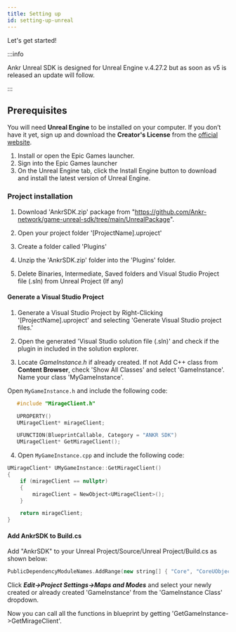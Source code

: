 ```yaml
---
title: Setting up
id: setting-up-unreal
---
```


Let's get started!

:::info

Ankr Unreal SDK is designed for Unreal Engine v.4.27.2 but as soon as v5 is released an update will follow. 

:::

## Prerequisites

You will need **Unreal Engine** to be installed on your computer. If you don’t have it yet, sign up and download the **Creator's License** from the [official website](https://www.unrealengine.com/en-US/download).

1. Install or open the Epic Games launcher.
2. Sign into the Epic Games launcher  
3. On the Unreal Engine tab, click the Install Engine button to download and install the latest version of Unreal Engine. 

### Project installation

1. Download 'AnkrSDK.zip' package from "https://github.com/Ankr-network/game-unreal-sdk/tree/main/UnrealPackage".

2. Open your project folder '[ProjectName].uproject'

3. Create a folder called 'Plugins'

3. Unzip the 'AnkrSDK.zip' folder into the 'Plugins' folder.

4. Delete Binaries, Intermediate, Saved folders and Visual Studio Project file (.sln) from Unreal Project (If any)

#### Generate a Visual Studio Project

1. Generate a Visual Studio Project by Right-Clicking '[ProjectName].uproject' and selecting 'Generate Visual Studio project files.'

2. Open the generated 'Visual Studio solution file (.sln)' and check if the plugin in included in the solution explorer.

3. Locate *GameInstance.h* if already created. If not Add C++ class from **Content Browser**, check 'Show All Classes' and select 'GameInstance'. Name your class 'MyGameInstance'.

Open `MyGameInstance.h` and include the following code:

```c++
   #include "MirageClient.h"

   UPROPERTY()
   UMirageClient* mirageClient;

   UFUNCTION(BlueprintCallable, Category = "ANKR SDK")
   UMirageClient* GetMirageClient();
```

4. Open `MyGameInstance.cpp` and include the following code:

```c++
UMirageClient* UMyGameInstance::GetMirageClient()
{
	if (mirageClient == nullptr)
	{
		mirageClient = NewObject<UMirageClient>();
	}

	return mirageClient;
}
```

#### Add AnkrSDK to Build.cs

Add "AnkrSDK" to your Unreal Project/Source/Unreal Project/Build.cs as shown below:

```c++
PublicDependencyModuleNames.AddRange(new string[] { "Core", "CoreUObject", "Engine", "InputCore", "AnkrSDK" });
```

Click ***Edit->Project Settings->Maps and Modes*** and select your newly created or already created 'GameInstance' from the 'GameInstance Class' dropdown.

Now you can call all the functions in blueprint by getting 'GetGameInstance->GetMirageClient'.
